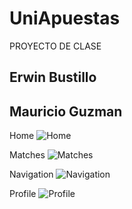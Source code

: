# UniApuestas
PROYECTO DE CLASE

## Erwin Bustillo 

## Mauricio Guzman

Home
![](https://firebasestorage.googleapis.com/v0/b/photosserver-a413c.appspot.com/o/uniapuestas%2FLogin.jpeg?alt=media&token=bb9258cd-b7a0-4c1c-b249-d8b86507eb24 "Home")

Matches
![](https://firebasestorage.googleapis.com/v0/b/photosserver-a413c.appspot.com/o/uniapuestas%2Fmatches.jpeg?alt=media&token=2607febb-e237-438b-8f20-d407a650da96 "Matches")

Navigation
![](https://firebasestorage.googleapis.com/v0/b/photosserver-a413c.appspot.com/o/uniapuestas%2Fnavigation.jpeg?alt=media&token=7e49bcd1-91b6-4377-8615-bb6fa75f3cbd "Navigation")

Profile
![](https://firebasestorage.googleapis.com/v0/b/photosserver-a413c.appspot.com/o/uniapuestas%2Fprofile.jpeg?alt=media&token=020716ff-69d3-463f-8e2d-6cd7dc5875a4 "Profile")

